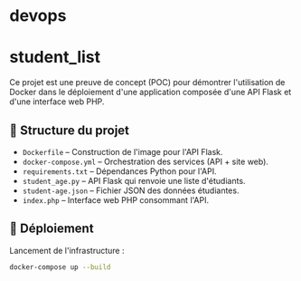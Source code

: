 # devops
# student_list

Ce projet est une preuve de concept (POC) pour démontrer l'utilisation de Docker dans le déploiement d'une application composée d'une API Flask et d'une interface web PHP.

## 🧱 Structure du projet

- `Dockerfile` – Construction de l'image pour l'API Flask.
- `docker-compose.yml` – Orchestration des services (API + site web).
- `requirements.txt` – Dépendances Python pour l'API.
- `student_age.py` – API Flask qui renvoie une liste d'étudiants.
- `student-age.json` – Fichier JSON des données étudiantes.
- `index.php` – Interface web PHP consommant l'API.

## 🚀 Déploiement

Lancement de l'infrastructure :
```bash
docker-compose up --build
